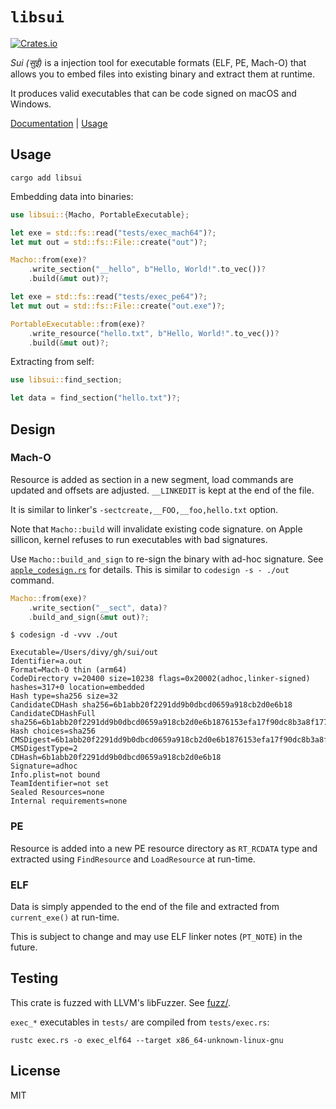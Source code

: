 # `libsui`

[![Crates.io](https://img.shields.io/crates/v/libsui.svg)](https://crates.io/crates/libsui)

_Sui (सुई)_ is a injection tool for executable formats (ELF, PE, Mach-O) that
allows you to embed files into existing binary and extract them at runtime.

It produces valid executables that can be code signed on macOS and Windows.

[Documentation](https://docs.rs/libsui) | [Usage](cli.rs)

## Usage

```
cargo add libsui
```

Embedding data into binaries:

```rust
use libsui::{Macho, PortableExecutable};

let exe = std::fs::read("tests/exec_mach64")?;
let mut out = std::fs::File::create("out")?;

Macho::from(exe)?
    .write_section("__hello", b"Hello, World!".to_vec())?
    .build(&mut out)?;

let exe = std::fs::read("tests/exec_pe64")?;
let mut out = std::fs::File::create("out.exe")?;

PortableExecutable::from(exe)?
    .write_resource("hello.txt", b"Hello, World!".to_vec())?
    .build(&mut out)?;
```

Extracting from self:

```rust
use libsui::find_section;

let data = find_section("hello.txt")?;
```

## Design

### Mach-O

Resource is added as section in a new segment, load commands are updated and
offsets are adjusted. `__LINKEDIT` is kept at the end of the file.

It is similar to linker's `-sectcreate,__FOO,__foo,hello.txt` option.

Note that `Macho::build` will invalidate existing code signature. on Apple
sillicon, kernel refuses to run executables with bad signatures.

Use `Macho::build_and_sign` to re-sign the binary with ad-hoc signature. See
[`apple_codesign.rs`](./apple_codesign.rs) for details. This is similar to
`codesign -s - ./out` command.

```rust
Macho::from(exe)?
    .write_section("__sect", data)?
    .build_and_sign(&mut out)?;
```

```
$ codesign -d -vvv ./out

Executable=/Users/divy/gh/sui/out
Identifier=a.out
Format=Mach-O thin (arm64)
CodeDirectory v=20400 size=10238 flags=0x20002(adhoc,linker-signed) hashes=317+0 location=embedded
Hash type=sha256 size=32
CandidateCDHash sha256=6b1abb20f2291dd9b0dbcd0659a918cb2d0e6b18
CandidateCDHashFull sha256=6b1abb20f2291dd9b0dbcd0659a918cb2d0e6b1876153efa17f90dc8b3a8f177
Hash choices=sha256
CMSDigest=6b1abb20f2291dd9b0dbcd0659a918cb2d0e6b1876153efa17f90dc8b3a8f177
CMSDigestType=2
CDHash=6b1abb20f2291dd9b0dbcd0659a918cb2d0e6b18
Signature=adhoc
Info.plist=not bound
TeamIdentifier=not set
Sealed Resources=none
Internal requirements=none
```

### PE

Resource is added into a new PE resource directory as `RT_RCDATA` type and
extracted using `FindResource` and `LoadResource` at run-time.

### ELF

Data is simply appended to the end of the file and extracted from
`current_exe()` at run-time.

This is subject to change and may use ELF linker notes (`PT_NOTE`) in the
future.

## Testing

This crate is fuzzed with LLVM's libFuzzer. See [fuzz/](fuzz/).

`exec_*` executables in `tests/` are compiled from `tests/exec.rs`:
```
rustc exec.rs -o exec_elf64 --target x86_64-unknown-linux-gnu
```

## License

MIT
